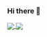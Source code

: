 ### Hi there 👋

<a href="https://github.com/anuraghazra/github-readme-stats">
  <img align="center" src="https://github-readme-stats-tskawada.vercel.app/api?username=tskawada&count_private=true&theme=react&show_icons=true" />
</a>
<a href="https://github.com/anuraghazra/convoychat">
  <img align="center" src="https://github-readme-stats-tskawada.vercel.app/api/top-langs/?username=tskawada&theme=react&layout=compact" />
</a>

<!--
**tskawada/tskawada** is a ✨ _special_ ✨ repository because its `README.md` (this file) appears on your GitHub profile.

Here are some ideas to get you started:

- 🔭 I’m currently working on ...
- 🌱 I’m currently learning ...
- 👯 I’m looking to collaborate on ...
- 🤔 I’m looking for help with ...
- 💬 Ask me about ...
- 📫 How to reach me: ...
- 😄 Pronouns: ...
- ⚡ Fun fact: ...
-->

